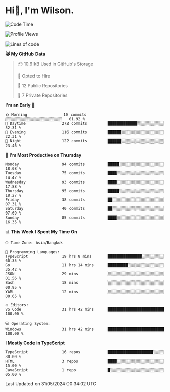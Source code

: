 # Hi👋, I'm Wilson.
<!--START_SECTION:waka-->
![Code Time](http://img.shields.io/badge/Code%20Time-1%2C453%20hrs%204%20mins-blue)

![Profile Views](http://img.shields.io/badge/Profile%20Views-0-blue)

![Lines of code](https://img.shields.io/badge/From%20Hello%20World%20I%27ve%20Written-242.5%20thousand%20lines%20of%20code-blue)

**🐱 My GitHub Data** 

> 📦 10.6 kB Used in GitHub's Storage 
 > 
> 💼 Opted to Hire
 > 
> 📜 12 Public Repositories 
 > 
> 🔑 7 Private Repositories 
 > 
**I'm an Early 🐤** 

```text
🌞 Morning                10 commits          ░░░░░░░░░░░░░░░░░░░░░░░░░   01.92 % 
🌆 Daytime                272 commits         █████████████░░░░░░░░░░░░   52.31 % 
🌃 Evening                116 commits         ██████░░░░░░░░░░░░░░░░░░░   22.31 % 
🌙 Night                  122 commits         ██████░░░░░░░░░░░░░░░░░░░   23.46 % 
```
📅 **I'm Most Productive on Thursday** 

```text
Monday                   94 commits          █████░░░░░░░░░░░░░░░░░░░░   18.08 % 
Tuesday                  75 commits          ████░░░░░░░░░░░░░░░░░░░░░   14.42 % 
Wednesday                93 commits          ████░░░░░░░░░░░░░░░░░░░░░   17.88 % 
Thursday                 95 commits          █████░░░░░░░░░░░░░░░░░░░░   18.27 % 
Friday                   38 commits          ██░░░░░░░░░░░░░░░░░░░░░░░   07.31 % 
Saturday                 40 commits          ██░░░░░░░░░░░░░░░░░░░░░░░   07.69 % 
Sunday                   85 commits          ████░░░░░░░░░░░░░░░░░░░░░   16.35 % 
```


📊 **This Week I Spent My Time On** 

```text
🕑︎ Time Zone: Asia/Bangkok

💬 Programming Languages: 
TypeScript               19 hrs 8 mins       ███████████████░░░░░░░░░░   60.35 % 
Go                       11 hrs 14 mins      █████████░░░░░░░░░░░░░░░░   35.42 % 
JSON                     29 mins             ░░░░░░░░░░░░░░░░░░░░░░░░░   01.56 % 
Bash                     18 mins             ░░░░░░░░░░░░░░░░░░░░░░░░░   00.95 % 
YAML                     12 mins             ░░░░░░░░░░░░░░░░░░░░░░░░░   00.65 % 

🔥 Editors: 
VS Code                  31 hrs 42 mins      █████████████████████████   100.00 % 

💻 Operating System: 
Windows                  31 hrs 42 mins      █████████████████████████   100.00 % 
```

**I Mostly Code in TypeScript** 

```text
TypeScript               16 repos            ████████████████████░░░░░   80.00 % 
HTML                     3 repos             ████░░░░░░░░░░░░░░░░░░░░░   15.00 % 
JavaScript               1 repo              █░░░░░░░░░░░░░░░░░░░░░░░░   05.00 % 
```




 Last Updated on 31/05/2024 00:34:02 UTC
<!--END_SECTION:waka-->

